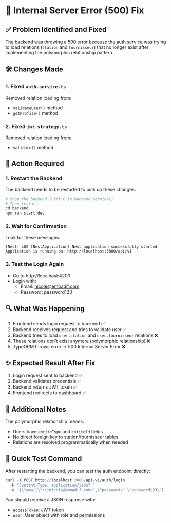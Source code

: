 # 🔧 Internal Server Error (500) Fix

## ✅ Problem Identified and Fixed

The backend was throwing a 500 error because the auth service was trying to load relations (`station` and `fournisseur`) that no longer exist after implementing the polymorphic relationship pattern.

## 🛠️ Changes Made

### 1. Fixed `auth.service.ts`
Removed relation loading from:
- `validateUser()` method
- `getProfile()` method

### 2. Fixed `jwt.strategy.ts`
Removed relation loading from:
- `validate()` method

## 🚀 Action Required

### 1. Restart the Backend
The backend needs to be restarted to pick up these changes:

```powershell
# Stop the backend (Ctrl+C in backend terminal)
# Then restart:
cd backend
npm run start:dev
```

### 2. Wait for Confirmation
Look for these messages:
```
[Nest] LOG [NestApplication] Nest application successfully started
Application is running on: http://localhost:3000/api/v1
```

### 3. Test the Login Again
- Go to http://localhost:4200
- Login with:
  - Email: nicole@embadif.com
  - Password: password123

## 🔍 What Was Happening

1. Frontend sends login request to backend ✅
2. Backend receives request and tries to validate user ✅
3. Backend tries to load `user.station` and `user.fournisseur` relations ❌
4. These relations don't exist anymore (polymorphic relationship) ❌
5. TypeORM throws error → 500 Internal Server Error ❌

## ✨ Expected Result After Fix

1. Login request sent to backend ✅
2. Backend validates credentials ✅
3. Backend returns JWT token ✅
4. Frontend redirects to dashboard ✅

## 📝 Additional Notes

The polymorphic relationship means:
- Users have `entiteType` and `entiteId` fields
- No direct foreign key to station/fournisseur tables
- Relations are resolved programmatically when needed

## 🧪 Quick Test Command

After restarting the backend, you can test the auth endpoint directly:

```powershell
curl -X POST http://localhost:3000/api/v1/auth/login `
  -H "Content-Type: application/json" `
  -d '{\"email\":\"nicole@embadif.com\",\"password\":\"password123\"}'
```

You should receive a JSON response with:
- `accessToken`: JWT token
- `user`: User object with role and permissions